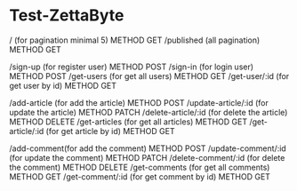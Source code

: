 # Test-ZettaByte

/ (for pagination minimal 5) METHOD GET
/published (all pagination) METHOD GET

/sign-up (for register user) METHOD POST
/sign-in (for login user) METHOD POST
/get-users (for get all users) METHOD GET
/get-user/:id (for get user by id) METHOD GET


/add-article (for add the article) METHOD POST
/update-article/:id (for update the article) METHOD PATCH
/delete-article/:id (for delete the article) METHOD DELETE
/get-articles (for get all articles) METHOD GET
/get-article/:id (for get article by id) METHOD GET


/add-comment(for add the comment) METHOD POST
/update-comment/:id (for update the comment) METHOD PATCH
/delete-comment/:id (for delete the comment) METHOD DELETE
/get-comments (for get all comments) METHOD GET
/get-comment/:id (for get comment by id) METHOD GET

